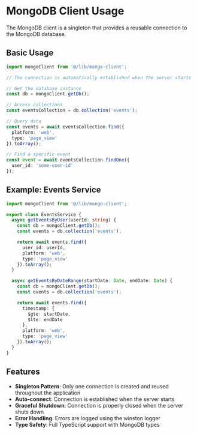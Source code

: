 # MongoDB Client Usage

The MongoDB client is a singleton that provides a reusable connection to the MongoDB database.

## Basic Usage

```typescript
import mongoClient from '@/lib/mongo-client';

// The connection is automatically established when the server starts

// Get the database instance
const db = mongoClient.getDb();

// Access collections
const eventsCollection = db.collection('events');

// Query data
const events = await eventsCollection.find({
  platform: 'web',
  type: 'page_view'
}).toArray();

// Find a specific event
const event = await eventsCollection.findOne({
  user_id: 'some-user-id'
});
```

## Example: Events Service

```typescript
import mongoClient from '@/lib/mongo-client';

export class EventsService {
  async getEventsByUser(userId: string) {
    const db = mongoClient.getDb();
    const events = db.collection('events');

    return await events.find({
      user_id: userId,
      platform: 'web',
      type: 'page_view'
    }).toArray();
  }

  async getEventsByDateRange(startDate: Date, endDate: Date) {
    const db = mongoClient.getDb();
    const events = db.collection('events');

    return await events.find({
      timestamp: {
        $gte: startDate,
        $lte: endDate
      },
      platform: 'web',
      type: 'page_view'
    }).toArray();
  }
}
```

## Features

- **Singleton Pattern**: Only one connection is created and reused throughout the application
- **Auto-connect**: Connection is established when the server starts
- **Graceful Shutdown**: Connection is properly closed when the server shuts down
- **Error Handling**: Errors are logged using the winston logger
- **Type Safety**: Full TypeScript support with MongoDB types
